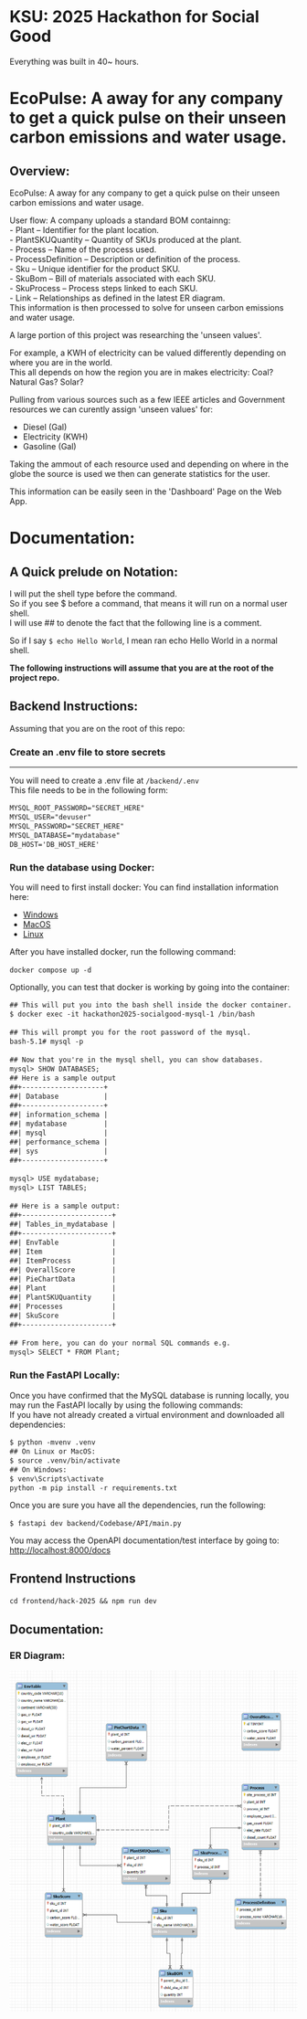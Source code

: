 # KSU: 2025 Hackathon for Social Good
Everything was built in 40~ hours.

# EcoPulse: A away for any company to get a quick pulse on their unseen carbon emissions and water usage.

## Overview: 
EcoPulse: A away for any company to get a quick pulse on their unseen carbon emissions and water usage.

User flow:
A company uploads a standard BOM containng:  
    - Plant – Identifier for the plant location.  
    - PlantSKUQuantity – Quantity of SKUs produced at the plant.  
    - Process – Name of the process used.  
    - ProcessDefinition – Description or definition of the process.  
    - Sku – Unique identifier for the product SKU.  
    - SkuBom – Bill of materials associated with each SKU.  
    - SkuProcess – Process steps linked to each SKU.  
    - Link – Relationships as defined in the latest ER diagram.  
This information is then processed to solve for unseen carbon emissions and water usage.

A large portion of this project was researching the 'unseen values'.

For example, a KWH of electricity can be valued differently depending on where you are in the world.  
This all depends on how the region you are in makes electricity: Coal? Natural Gas? Solar?

Pulling from various sources such as a few IEEE articles and Government resources we can curently assign 'unseen values' for:
 - Diesel (Gal)
 - Electricity (KWH)
 - Gasoline (Gal)

Taking the ammout of each resource used and depending on where in the globe the source is used we then can generate statistics for the user.

This information can be easily seen in the 'Dashboard' Page on the Web App.

# Documentation: 

## A Quick prelude on Notation:
I will put the shell type before the command.<br>
So if you see \$ before a command, that means it will run on a normal user shell. <br>
I will use ## to denote the fact that the following line is a comment.

So if I say `$ echo Hello World`, I mean ran echo Hello World in a normal shell.


<b>The following instructions will assume that you are at the root of the project repo.</b>
## Backend Instructions:
Assuming that you are on the root of this repo:

### Create an .env file to store secrets
----
You will need to create a .env file at `/backend/.env`
<br> This file needs to be in the following form:
```angular2html
MYSQL_ROOT_PASSWORD="SECRET_HERE"
MYSQL_USER="devuser"
MYSQL_PASSWORD="SECRET_HERE"
MYSQL_DATABASE="mydatabase"
DB_HOST='DB_HOST_HERE'
```

### Run the database using Docker:
You will need to first install docker: You can find installation information here:
 <ul>
  <li><a href="https://docs.docker.com/desktop/setup/install/windows-install/">Windows</a></li>
  <li><a href="https://docs.docker.com/desktop/setup/install/mac-install/">MacOS</a></li>
  <li><a href="https://docs.docker.com/engine/install/">Linux</a></li>
</ul> 

After you have installed docker, run the following command:

`docker compose up -d`

Optionally, you can test that docker is working by going into the container:
<br>

```
## This will put you into the bash shell inside the docker container.
$ docker exec -it hackathon2025-socialgood-mysql-1 /bin/bash

## This will prompt you for the root password of the mysql.
bash-5.1# mysql -p

## Now that you're in the mysql shell, you can show databases.
mysql> SHOW DATABASES;
## Here is a sample output
##+--------------------+
##| Database           |
##+--------------------+
##| information_schema |
##| mydatabase         |
##| mysql              |
##| performance_schema |
##| sys                |
##+--------------------+

mysql> USE mydatabase;
mysql> LIST TABLES;

## Here is a sample output:
##+----------------------+
##| Tables_in_mydatabase |
##+----------------------+
##| EnvTable             |
##| Item                 |
##| ItemProcess          |
##| OverallScore         |
##| PieChartData         |
##| Plant                |
##| PlantSKUQuantity     |
##| Processes            |
##| SkuScore             |
##+----------------------+

## From here, you can do your normal SQL commands e.g.
mysql> SELECT * FROM Plant;
```

### Run the FastAPI Locally:
Once you have confirmed that the MySQL database is running locally, you may run the FastAPI locally by using the following commands:
<br>
If you have not already created a virtual environment and downloaded all dependencies:
```
$ python -mvenv .venv
## On Linux or MacOS:
$ source .venv/bin/activate
## On Windows:
$ venv\Scripts\activate
python -m pip install -r requirements.txt
```
Once you are sure you have all the dependencies, run the following:

`$ fastapi dev backend/Codebase/API/main.py`

You may access the OpenAPI documentation/test interface by going to: <br>
[http://localhost:8000/docs](http://localhost:8000/docs)

## Frontend Instructions
`cd frontend/hack-2025 && npm run dev`

## Documentation:
### ER Diagram:
![ER Diagram](Documentation/ERDiagram.png)

